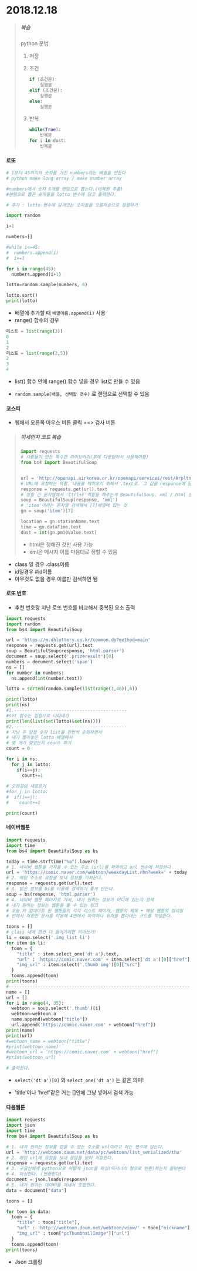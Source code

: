 # 2018.12.18

> ##### 복습
>
> python 문법
>
> 1. 저장
>
> 2. 조건
>
>    ```python
>    if (조건문):
>        실행문
>    elif (조건문):
>        실행문
>    else:
>        실행문
>    ```
>
> 3. 반복
>
>    ```python
>    while(True):
>        반복문
>    for i in dust:
>        반복문
>    ```



#### 로또

```python
# 1부터 45까지의 숫자를 가진 numbers라는 배열을 만든다
# python make long array / make number array

#numbers에서 숫자 6개를 랜덤으로 뽑는다.(비복원 추출)
#랜덤으로 뽑은 숫자들을 lotto 변수에 담고 출력한다.

# 추가 : lotto 변수에 담겨있는 숫자들을 오름차순으로 정렬하기

import random

i=1

numbers=[]

#while i<=45:
#  numbers.append(i)
#  i+=1

for i in range(45):
  numbers.append(i+1)

lotto=random.sample(numbers, 6)

lotto.sort()
print(lotto)
```

- 배열에 추가할 때 `배열이름.append(i)` 사용
- range() 함수의 경우

``` python
리스트 = list(range(3))
0
1
2
리스트 = list(range(2,5))
2
3
4

```

- list() 함수 안에  range() 함수 넣을 경우 list로 만들 수 있음

- `random.sample(배열, 선택할 갯수)` 로 랜덤으로 선택할 수 있음





#### 코스피

- 웹에서 오른쪽 마우스 버튼 클릭 ==> 검사 버튼



> ##### 미세먼지 코드 복습
>
> ```python
> import requests
> # 사람들이 만든 특수한 라이브러리(후에 다운받아서 사용해야함)
> from bs4 import BeautifulSoup
> 
> 
> url = 'http://openapi.airkorea.or.kr/openapi/services/rest/ArpltnInforInqireSvc/getCtprvnRltmMesureDnsty?sidoName=%EC%84%9C%EC%9A%B8&ServiceKey={}&ver=1.3&pageNo=3'.format(key)
> # URL에 요청하는 역할. 내용물 찍어오기 위해서 .text로. 그 값을 response에 담기
> response = requests.get(url).text
> # 정말 긴 문자열에서 'Ctrl+F'역할을 해주는게 BeautifulSoup. xml / html 문서에서 어느 부분을 쉽게 찾을 수 있도록 만들어줌
> soup = BeautifulSoup(response, 'xml')
> # 'item'이라는 문자열 검색해서 [7]배열에 있는 것
> gn = soup('item')[7]
> 
> location = gn.stationName.text
> time = gn.dataTime.text
> dust = int(gn.pm10Value.text)
> ```
>
> - html은 정해진 것만 사용 가능
> - xml은 메시지 이름 마음대로 정할 수 있음

- class 일 경우 .class이름
- id일경우 #id이름
- 아무것도 없을 경우 이름만 검색하면 됌



#### 로또 번호

- 추천 번호랑 지난 로또 번호를 비교해서 중복된 요소 출력

```python
import requests
import random
from bs4 import BeautifulSoup

url = 'https://m.dhlottery.co.kr/common.do?method=main'
response = requests.get(url).text
soup = BeautifulSoup(response, 'html.parser')
document = soup.select('.prizeresult')[0]
numbers = document.select('span')
ns = []
for number in numbers:
  ns.append(int(number.text))

lotto = sorted(random.sample(list(range(1,46)),6))

print(lotto)
print(ns)
#1.-------------------------------------------
#set 함수는 집합으로 나타내기
print(len(list(set(lotto)&set(ns))))
#2.-------------------------------------------
# 지난 주 당첨 숫자 list을 한번씩 순회하면서
# 내가 뽑아놓은 lotto 배열에서
# 몇 개가 맞았는지 count 하기
count = 0

for i in ns:
  for j in lotto:
    if(i==j):
      count+=1
      
# 오래걸림 새로운거
#for j in lotto:
#  if(i==j):
#    count+=1

print(count)
```



#### 네이버웹툰

```python
import requests
import time 
from bs4 import BeautifulSoup as bs

today = time.strftime("%a").lower()
# 1. 네이버 웹툰을 가져올 수 있는 주소 (url)를 파악하고 url 변수에 저장한다
url = 'https://comic.naver.com/webtoon/weekdayList.nhn?week=' + today
# 2. 해당 주소로 요청을 보내 정보를 가져온다.
response = requests.get(url).text
# 3. 받은 정보를 bs를 이용해 검색하기 좋게 만든다.
soup = bs(response, 'html.parser')
# 4. 네이버 웹툰 페이지로 가서, 내가 원하는 정보가 어디에 있는지 검색
# 내가 원하는 정보는 웹툰을 볼 수 있는 링크
# 오늘 자 업데이트 된 웹툰들의 각각 리스트 페이지, 웹툰의 제목 + 해당 웹툰의 썸네일
# 번에서 저장한 문서를 이용해 4번에서 파악하나 위치를 뽑아내는 코드를 작성한다.

toons = []
# class 내에 한번 더 들어가려면 띄어쓰기!
li = soup.select('.img_list li')
for item in li:
  toon = {
    "title" : item.select_one('dt a').text, 
    "url" : 'https://comic.naver.com' + item.select('dt a')[0]["href"],
    "img_url" : item.select('.thumb img')[0]["src"]
  }
  toons.append(toon)
print(toons)
#---------------------------------------------------------------------
name = []
url = []
for i in range(4, 35):
  webtoon = soup.select('.thumb')[i]
  webtoon=webtoon.a
  name.append(webtoon["title"])
  url.append('https://comic.naver.com' + webtoon["href"])
print(name)
print(url)
#webtoon_name = webtoon["title"]
#print(webtoon_name)
#webtoon_url = 'https://comic.naver.com' + webtoon["href"]
#print(webtoon_url)

# 출력한다.
```

- `select('dt a')[0]` 와 `select_one('dt a')` 는 같은 의미!

- 'title'이나 'href'같은 거는 []안에 그냥 넣어서 검색 가능



#### 다음웹툰

```python
import requests
import json
import time
from bs4 import BeautifulSoup as bs

# 1. 내가 원하는 정보를 얻을 수 있는 주소를 url이라고 하는 변수에 담는다.
url = 'http://webtoon.daum.net/data/pc/webtoon/list_serialized/thu'
# 2. 해당 url에 요청을 보내 응답을 받아 저장한다.
response = requests.get(url).text
# 3. 구글신에게 python으로 어떻게 json을 파싱(딕셔너리 형으로 변환)하는지 물어본다
# 4. 파싱한다. (변환한다)
document = json.loads(response)
# 5. 내가 원하는 데이터를 꺼내서 조합한다.
data = document["data"]

toons = []

for toon in data:
  toon = {
    "title" : toon["title"], 
    "url" : 'http://webtoon.daum.net/webtoon/view/' + toon["nickname"], 
    "img_url" : toon["pcThumbnailImage"]["url"]
  }
  toons.append(toon)
print(toons)
```

- Json 크롤링